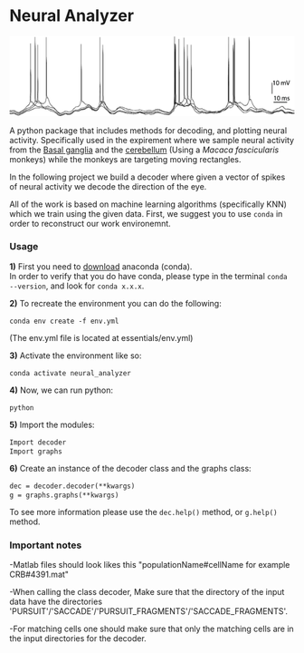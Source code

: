 # Neural Analyzer
 <img src="https://raw.githubusercontent.com/norbit8/Neural_Analyzer/master/essentials/neuralSpikesExample.png" width="800" />

A python package that includes methods for decoding, and plotting neural activity.
Specifically used in the expirement where we sample neural activity from the [Basal ganglia](https://en.wikipedia.org/wiki/Basal_ganglia) and the [cerebellum](https://en.wikipedia.org/wiki/Cerebellum) (Using a *Macaca fascicularis* monkeys) while the monkeys are targeting moving rectangles.

In the following project we build a decoder where given a vector of spikes of neural activity we decode the direction of the eye.

All of the work is based on machine learning algorithms (specifically KNN) which we train using the given data.
First, we suggest you to use `conda` in order to reconstruct our work environemnt. 
### Usage
**1)** First you need to [download](https://docs.conda.io/projects/conda/en/latest/user-guide/install/) anaconda (conda).    
       In order to verify that you do have conda, please type in the terminal ```conda --version```, and look for ```conda x.x.x```.
       
**2)** To recreate the environment you can do the following:

    conda env create -f env.yml
(The env.yml file is located at essentials/env.yml)
       
**3)** Activate the environment like so:

    conda activate neural_analyzer

**4)** Now, we can run python:

    python
       
**5)** Import the modules:

    Import decoder
    Import graphs

**6)** Create an instance of the decoder class and the graphs class:

    dec = decoder.decoder(**kwargs)
    g = graphs.graphs(**kwargs)
       
To see more information please use the ```dec.help()``` method, or ```g.help()``` method.

### Important notes
   
-Matlab files should look likes this "populationName#cellName for example CRB#4391.mat"
   
-When calling the class decoder, Make sure that the directory of the input data have the 
    directories 'PURSUIT'/'SACCADE'/'PURSUIT_FRAGMENTS'/'SACCADE_FRAGMENTS'.
    
-For matching cells one should make sure that only the matching cells are in the input directories for the decoder.
